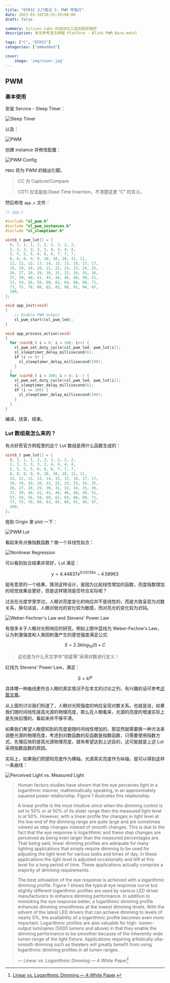 ```yaml
---
title: "EFR32 入门笔记 5: PWM 呼吸灯"
date: 2023-03-18T20:25:55+08:00
draft: false

summary: Silicon Labs 的自动化工具还挺好用的
description: 本文参考官方例程 Platform - Blink PWM Bare-metal

tags: ["C", "EFR32"]
categories: ["embedded"]

cover:
    image: 'img/cover.jpg'
---
```


## PWM

### 基本使用

安装 Service - Sleep Timer：

![Sleep Timer](img/SleepTimer.png#center)

以及：

![PWM](img/PWM.png#center)

创建 instance 并修改配置：

![PWM Config](img/PWMConfig.png#center)

`PB02` 将为 PWM 的输出引脚。

> CC 为 Capture/Compare
>
> CDTI 应该是指 Dead Time Insertion，不清楚这里 “C” 的含义。

然后修改 `app.c` 文件：

```c
// app.c

#include "sl_pwm.h"
#include "sl_pwm_instances.h"
#include "sl_sleeptimer.h"

uint8_t pwm_lut[] = {
  0, 1, 1, 1, 2, 2, 2, 2, 2, 2,
  2, 3, 3, 3, 3, 3, 4, 4, 4, 4,
  5, 5, 5, 5, 6, 6, 6, 7, 7, 7,
  8, 8, 8, 9, 9, 10, 10, 10, 11, 11,
  12, 12, 13, 13, 14, 15, 15, 16, 17, 17,
  18, 19, 19, 20, 21, 22, 23, 23, 24, 25,
  26, 27, 28, 29, 30, 31, 32, 34, 35, 36,
  37, 39, 40, 41, 43, 44, 46, 48, 49, 51,
  53, 54, 56, 58, 60, 62, 64, 66, 68, 71,
  73, 75, 78, 80, 83, 85, 88, 91, 94, 97,
  100,
};

void app_init(void)
{
    // Enable PWM output
    sl_pwm_start(&sl_pwm_led);
}

void app_process_action(void)
{
  for (uint8_t i = 0; i < 100; i++) {
    sl_pwm_set_duty_cycle(&sl_pwm_led, pwm_lut[i]);
    sl_sleeptimer_delay_millisecond(6);
    if (i == 0) {
      sl_sleeptimer_delay_millisecond(190);
    }
  }
  for (uint8_t i = 100; i > 0; i--) {
    sl_pwm_set_duty_cycle(&sl_pwm_led, pwm_lut[i]);
    sl_sleeptimer_delay_millisecond(6);
    if (i == 100) {
      sl_sleeptimer_delay_millisecond(190);
    }
  }
}
```

编译，烧录，结束。

### Lut 数组是怎么来的？

有点好奇官方例程里的这个 Lut 数组是用什么函数生成的：

```c
uint8_t pwm_lut[] = {
  0, 1, 1, 1, 2, 2, 2, 2, 2, 2,
  2, 3, 3, 3, 3, 3, 4, 4, 4, 4,
  5, 5, 5, 5, 6, 6, 6, 7, 7, 7,
  8, 8, 8, 9, 9, 10, 10, 10, 11, 11,
  12, 12, 13, 13, 14, 15, 15, 16, 17, 17,
  18, 19, 19, 20, 21, 22, 23, 23, 24, 25,
  26, 27, 28, 29, 30, 31, 32, 34, 35, 36,
  37, 39, 40, 41, 43, 44, 46, 48, 49, 51,
  53, 54, 56, 58, 60, 62, 64, 66, 68, 71,
  73, 75, 78, 80, 83, 85, 88, 91, 94, 97,
  100,
};
```

拖到 Origin 里 plot 一下：

![PWM Lut](img/Lut.svg#center)

看起来有点像指数函数？做一个非线性拟合：

![Nonlinear Regression](img/NonlinearRegression.svg#center)

可以看到拟合结果非常好，Lut 满足：

$$
y = 4.44837e^{0.03126x} - 4.58963
$$

挺有意思的一个结果，猜测这样设计，是因为比起线性增加的函数，亮度指数增加的视觉效果会更好，但是这样猜测是否符合实际呢？

过去在光度学里学过，人眼对亮度变化的响应并不是线性的，而是大致呈现为对数关系，换句话说，人眼对弱光的变化较为敏感，而对亮光的变化较为迟钝。

![Weber-Fechner's Law and Stevens' Power Law](img/Bright.png#center)

有很多关于人眼对光照响应的研究，例如上图中蓝线为 Weber-Fechne's Law，认为刺激强度和人类因刺激产生的感觉强度满足公式:

$$
S = 2.3klog_{10}(I)+C
$$

> 这也是为什么天文学中“视星等”采用对数进行定义！

红线为 Stevens' Power Law，满足：

$$
S = kI^a
$$

具体哪一种曲线更符合人眼的真实情况不在本文的讨论之列，有兴趣的话可参考[这篇文章](https://www.telescope-optics.net/eye_intensity_response.htm)。

从上面的讨论我们知道了，人眼对光照强度的响应呈现对数关系。也就是说，如果我们随时间线性提高光源的物理亮度，那么在人眼看来，光源的亮度的增速实际上是先快后慢的，看起来并不够平滑。

如果我们希望人眼感知到的亮度是随时间线性增加的，那显然就需要换一种方法来调整光源的物理亮度，考虑到对数函数的反函数是指数函数，只需要使用指数方式，先慢后快的提高光源物理亮度，就有希望达到上述目的，这可能就是上述 Lut 采用指数函数的原因。

实际上，如果我们把感知亮度作为横轴，光源真实亮度作为纵轴，就可以得到这样一条曲线：

![Perceived Light vs. Measured Light](img/PerceivedLight.svg#center)

> Human factors studies have shown that the eye perceives light in a logarithmic manner, mathematically speaking, in an approximately squared power relationship. Figure 1 illustrates this relationship.
>
>A linear profile is the most intuitive since when the dimming control is set to 50% or at 50% of its slider range then the measured light level is at 50%. However, with a linear profile the changes in light level at the low end of the dimming range are quite large and are sometimes viewed as step changes instead of smooth changes. This is due to the fact that the eye response is logarithmic and these step changes are perceived as being even larger than the measured percentages are. That being said, linear dimming profiles are adequate for many lighting applications that simply require dimming to be used for adjusting the light level for various tasks and times of day. In these applications the light level is adjusted occasionally and left at this level for a long period of time.  These applications actually comprise a majority of dimming requirements.
>
> The best simulation of the eye response is achieved with a logarithmic dimming profile. Figure 1 shows the typical eye response curve but slightly different logarithmic profiles are used by various LED driver manufacturers to enhance dimming performance. In addition to mimicking the eye response better, a logarithmic dimming profile enhances dimming smoothness at the lowest dimming levels. With the advent of the latest LED drivers that can achieve dimming to levels of nearly 0%, the availability of a logarithmic profile becomes even more important. Logarithmic profiles are also valuable for high- lumen-output luminaires (5000 lumens and above) in that they enable the dimming performance to be smoother because of the inherently wide lumen range of the light fixture. Applications requiring artistically ulta-smooth dimming such as theaters will greatly benefit from using logarithmic dimming profiles in all lumen ranges.
>
> — <cite>Linear vs. Logarithmic Dimming — A White Paper[^1]</cite>

[^1]: [Linear vs. Logarithmic Dimming — A White Paper](https://www.pathwaylighting.com/products/downloads/brochure/technical_materials_1466797044_Linear+vs+Logarithmic+Dimming+White+Paper.pdf).
